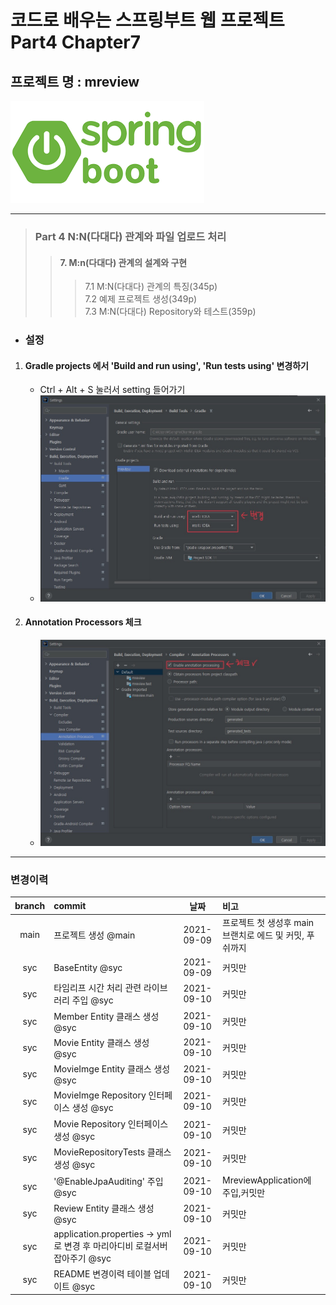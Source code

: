 # 코드로 배우는 스프링부트 웹 프로젝트 Part4 Chapter7
## 프로젝트 명 : mreview  
![Springboot](pictures/Springboot.png)
***
> ### Part 4 N:N(다대다) 관계와 파일 업로드 처리  
> >  #### 7. M:n(다대다) 관계의 설계와 구현 
> > > 7.1 M:N(다대다) 관계의 특징(345p)  
> > > 7.2 예제 프로젝트 생성(349p)  
> > > 7.3 M:N(다대다) Repository와 테스트(359p)   


* ### 설정 
1. #### Gradle projects 에서 'Build and run using', 'Run tests using' 변경하기  
   * Ctrl + Alt + S 눌러서 setting 들어가기  
   * ![](pictures/IDE_Setting1.jpg)  

2. #### Annotation Processors 체크  
   * ![](pictures/IDE_Setting2.jpg)  

***  
### 변경이력  
|branch|commit|날짜|비고|
|:----:|:-----|:---:|:---|
|main|프로젝트 생성 @main|2021-09-09|프로젝트 첫 생성후 main 브랜치로 에드 및 커밋, 푸쉬까지|
|syc|BaseEntity @syc|2021-09-09|커밋만|
|syc|타임리프 시간 처리 관련 라이브러리 주입 @syc|2021-09-10|커밋만|
|syc|Member Entity 클래스 생성 @syc|2021-09-10|커밋만|
|syc|Movie Entity 클래스 생성 @syc|2021-09-10|커밋만|
|syc|MovieImge Entity 클래스 생성 @syc|2021-09-10|커밋만|
|syc|MovieImge Repository 인터페이스 생성 @syc|2021-09-10|커밋만|
|syc|Movie Repository 인터페이스 생성 @syc|2021-09-10|커밋만|
|syc|MovieRepositoryTests 클래스 생성 @syc|2021-09-10|커밋만|
|syc|'@EnableJpaAuditing' 주입 @syc|2021-09-10|MreviewApplication에 주입,커밋만|
|syc|Review Entity 클래스 생성 @syc|2021-09-10|커밋만|
|syc|application.properties -> yml로 변경 후 마리아디비 로컬서버 잡아주기 @syc|2021-09-10|커밋만|
|syc|README 변경이력 테이블 업데이트 @syc|2021-09-10|커밋만|